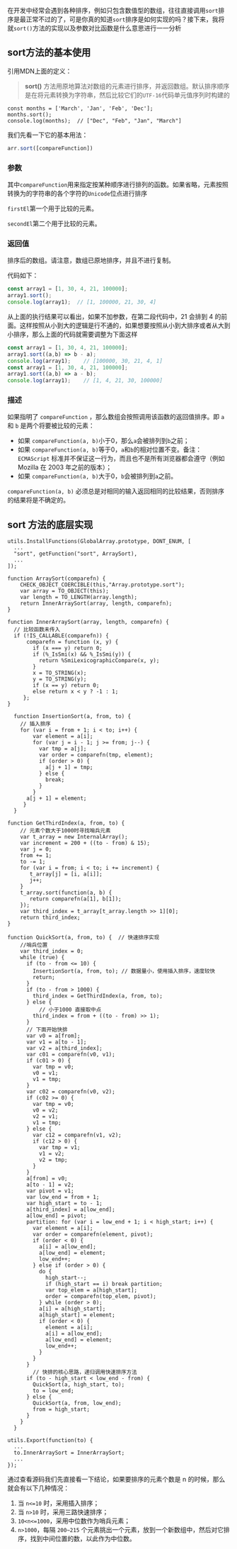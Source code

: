 在开发中经常会遇到各种排序，例如只包含数值型的数组，往往直接调用`sort`排序是最正常不过的了，可是你真的知道`sort`排序是如何实现的吗？接下来，我将就`sort()`方法的实现以及参数对比函数是什么意思进行一一分析

## sort方法的基本使用

引用MDN上面的定义：
> **sort()** 方法用原地算法对数组的元素进行排序，并返回数组。默认排序顺序是在将元素转换为字符串，然后比较它们的`UTF-16`代码单元值序列时构建的
```
const months = ['March', 'Jan', 'Feb', 'Dec'];
months.sort();
console.log(months);  // ["Dec", "Feb", "Jan", "March"]
```
我们先看一下它的基本用法：
```js
arr.sort([compareFunction])
```

### 参数
其中`compareFunction`用来指定按某种顺序进行排列的函数。如果省略，元素按照转换为的字符串的各个字符的`Unicode`位点进行排序

`firstEl`第一个用于比较的元素。

`secondEl`第二个用于比较的元素。

### 返回值
排序后的数组。请注意，数组已原地排序，并且不进行复制。

代码如下：
```js
const array1 = [1, 30, 4, 21, 100000];
array1.sort();
console.log(array1);  // [1, 100000, 21, 30, 4]
```
从上面的执行结果可以看出，如果不加参数，在第二段代码中，21 会排到 4 的前面。这样按照从小到大的逻辑是行不通的，如果想要按照从小到大排序或者从大到小排序，那么上面的代码就需要调整为下面这样
```js
const array1 = [1, 30, 4, 21, 100000];
array1.sort((a,b) => b - a);
console.log(array1);    // [100000, 30, 21, 4, 1]
const array1 = [1, 30, 4, 21, 100000];
array1.sort((a,b) => a - b);
console.log(array1);    // [1, 4, 21, 30, 100000]
```
### 描述
如果指明了 `compareFunction` ，那么数组会按照调用该函数的返回值排序。即 `a` 和 `b` 是两个将要被比较的元素：

- 如果 `compareFunction(a, b)`小于0，那么`a`会被排列到`b`之前；
- 如果 `compareFunction(a, b)`等于0，`a`和`b`的相对位置不变。备注： `ECMAScript` 标准并不保证这一行为，而且也不是所有浏览器都会遵守（例如 Mozilla 在 2003 年之前的版本）；
- 如果 `compareFunction(a, b)`大于0，`b`会被排列到`a`之前。

`compareFunction(a, b)` 必须总是对相同的输入返回相同的比较结果，否则排序的结果将是不确定的。

## sort 方法的底层实现
```
utils.InstallFunctions(GlobalArray.prototype, DONT_ENUM, [
  ...
  "sort", getFunction("sort", ArraySort),
  ...
]);

function ArraySort(comparefn) {
    CHECK_OBJECT_COERCIBLE(this,"Array.prototype.sort");
    var array = TO_OBJECT(this);
    var length = TO_LENGTH(array.length);
    return InnerArraySort(array, length, comparefn);
}

function InnerArraySort(array, length, comparefn) {
  // 比较函数未传入
  if (!IS_CALLABLE(comparefn)) {
      comparefn = function (x, y) {
        if (x === y) return 0;
        if (%_IsSmi(x) && %_IsSmi(y)) {
          return %SmiLexicographicCompare(x, y);
        }
        x = TO_STRING(x);
        y = TO_STRING(y);
        if (x == y) return 0;
        else return x < y ? -1 : 1;
	 };
}

  function InsertionSort(a, from, to) {
    // 插入排序
    for (var i = from + 1; i < to; i++) {
        var element = a[i];
        for (var j = i - 1; j >= from; j--) {
          var tmp = a[j];
          var order = comparefn(tmp, element);
          if (order > 0) {
            a[j + 1] = tmp;
          } else {
            break;
          }
        }
      a[j + 1] = element;
	 }
  }

function GetThirdIndex(a, from, to) {   
    // 元素个数大于1000时寻找哨兵元素
    var t_array = new InternalArray();
    var increment = 200 + ((to - from) & 15);
    var j = 0;
    from += 1;
    to -= 1;
    for (var i = from; i < to; i += increment) {
       t_array[j] = [i, a[i]];
       j++;
    }
    t_array.sort(function(a, b) {
       return comparefn(a[1], b[1]);
    });
    var third_index = t_array[t_array.length >> 1][0];
    return third_index;
}

function QuickSort(a, from, to) {  // 快速排序实现
    //哨兵位置
    var third_index = 0;
    while (true) {
      if (to - from <= 10) {
        InsertionSort(a, from, to); // 数据量小，使用插入排序，速度较快
        return;
      }
      if (to - from > 1000) {
        third_index = GetThirdIndex(a, from, to);
      } else {
          // 小于1000 直接取中点
        third_index = from + ((to - from) >> 1);
      }
      // 下面开始快排
      var v0 = a[from];
      var v1 = a[to - 1];
      var v2 = a[third_index];
      var c01 = comparefn(v0, v1);
      if (c01 > 0) {
        var tmp = v0;
        v0 = v1;
        v1 = tmp;
      }
      var c02 = comparefn(v0, v2);
      if (c02 >= 0) {
        var tmp = v0;
        v0 = v2;
        v2 = v1;
        v1 = tmp;
      } else {
        var c12 = comparefn(v1, v2);
        if (c12 > 0) {
          var tmp = v1;
          v1 = v2;
          v2 = tmp;
        }
      }
      a[from] = v0;
      a[to - 1] = v2;
      var pivot = v1;
      var low_end = from + 1; 
      var high_start = to - 1;
      a[third_index] = a[low_end];
      a[low_end] = pivot;
      partition: for (var i = low_end + 1; i < high_start; i++) {
        var element = a[i];
        var order = comparefn(element, pivot);
        if (order < 0) {
          a[i] = a[low_end];
          a[low_end] = element;
          low_end++;
        } else if (order > 0) {
          do {
            high_start--;
            if (high_start == i) break partition;
            var top_elem = a[high_start];
            order = comparefn(top_elem, pivot);
          } while (order > 0);
          a[i] = a[high_start];
          a[high_start] = element;
          if (order < 0) {
            element = a[i];
            a[i] = a[low_end];
            a[low_end] = element;
            low_end++;
          }
        }
      }
        // 快排的核心思路，递归调用快速排序方法
      if (to - high_start < low_end - from) {
        QuickSort(a, high_start, to);
        to = low_end;
      } else {
        QuickSort(a, from, low_end);
        from = high_start;
      }
    }
  }

utils.Export(function(to) {
  ...
  to.InnerArraySort = InnerArraySort;
  ...
});
```

通过查看源码我们先直接看一下结论，如果要排序的元素个数是 n 的时候，那么就会有以下几种情况：
1. 当 `n<=10` 时，采用插入排序；
2. 当 `n>10` 时，采用三路快速排序；
3. `10<n<=1000`，采用中位数作为哨兵元素；
4. `n>1000`，每隔 `200~215` 个元素挑出一个元素，放到一个新数组中，然后对它排序，找到中间位置的数，以此作为中位数。


